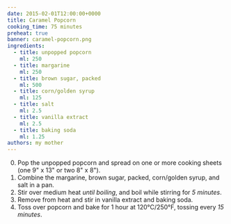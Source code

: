 ```yaml
---
date: 2015-02-01T12:00:00+0000
title: Caramel Popcorn
cooking_time: 75 minutes
preheat: true
banner: caramel-popcorn.png
ingredients:
  - title: unpopped popcorn
    ml: 250
  - title: margarine
    ml: 250
  - title: brown sugar, packed
    ml: 500
  - title: corn/golden syrup
    ml: 125
  - title: salt
    ml: 2.5
  - title: vanilla extract
    ml: 2.5
  - title: baking soda
    ml: 1.25
authors: my mother
---
```


0. Pop the unpopped popcorn and spread on one or more cooking sheets (one 9" x 13" or two 8" x 8").
0. Combine the margarine, brown sugar, packed, corn/golden syrup, and salt in a pan.
0. Stir over medium heat *until boiling*, and boil while stirring for *5 minutes*.
0. Remove from heat and stir in vanilla extract and baking soda.
0. Toss over popcorn and <span id="preheat-step">bake for 1 hour at 120°C/250°F</span>, tossing every *15 minutes*.
